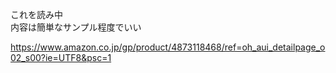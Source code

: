 これを読み中  
内容は簡単なサンプル程度でいい  

https://www.amazon.co.jp/gp/product/4873118468/ref=oh_aui_detailpage_o02_s00?ie=UTF8&psc=1
